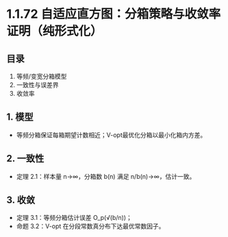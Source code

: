 # 1.1.72 自适应直方图：分箱策略与收敛率证明（纯形式化）

## 目录

1. 等频/变宽分箱模型
2. 一致性与误差界
3. 收敛率

## 1. 模型

- 等频分箱保证每箱期望计数相近；V-opt最优化分箱以最小化箱内方差。

## 2. 一致性

- 定理 2.1：样本量 n→∞，分箱数 b(n) 满足 n/b(n)→∞，估计一致。

## 3. 收敛

- 定理 3.1：等频分箱估计误差 O_p(√(b/n))；
- 命题 3.2：V-opt 在分段常数真分布下达最优常数因子。
